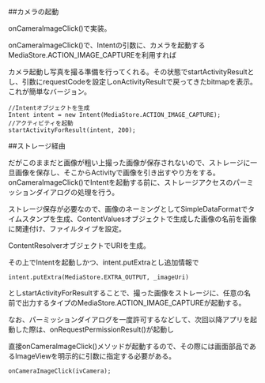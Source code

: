 ##カメラの起動

onCameraImageClick()で実装。

onCameraImageClick()で、Intentの引数に、カメラを起動するMediaStore.ACTION_IMAGE_CAPTUREを利用すれば

カメラ起動し写真を撮る準備を行ってくれる。その状態でstartActivityResultとし、引数にrequestCodeを設定しonActivityResultで戻ってきたbitmapを表示。これが簡単なバージョン。

```
//Intentオブジェクトを生成
Intent intent = new Intent(MediaStore.ACTION_IMAGE_CAPTURE);
//アクティビティを起動
startActivityForResult(intent, 200);
```



##ストレージ経由

だがこのままだと画像が粗い上撮った画像が保存されないので、ストレージに一旦画像を保存し、そこからActivityで画像を引き出すやり方をする。onCameraImageClick()でIntentを起動する前に、ストレージアクセスのパーミッションダイアログの処理を行う。

ストレージ保存が必要なので、画像のネーミングとしてSimpleDataFormatでタイムスタンプを生成、ContentValuesオブジェクトで生成した画像の名前を画像に関連付け、ファイルタイプを設定。

ContentResolverオブジェクトでURIを生成。

その上でIntentを起動しかつ、intent.putExtraとし追加情報で

```
intent.putExtra(MediaStore.EXTRA_OUTPUT, _imageUri)
```

としstartActivityForResultすることで、撮った画像をストレージに、任意の名前で出力するタイプのMediaStore.ACTION_IMAGE_CAPTUREが起動する。



なお、パーミッションダイアログを一度許可するなどして、次回以降アプリを起動した際は、onRequestPermissionResult()が起動し

直接onCameraImageClick()メソッドが起動するので、その際には画面部品であるImageViewを明示的に引数に指定する必要がある。

```
onCameraImageClick(ivCamera);
```
